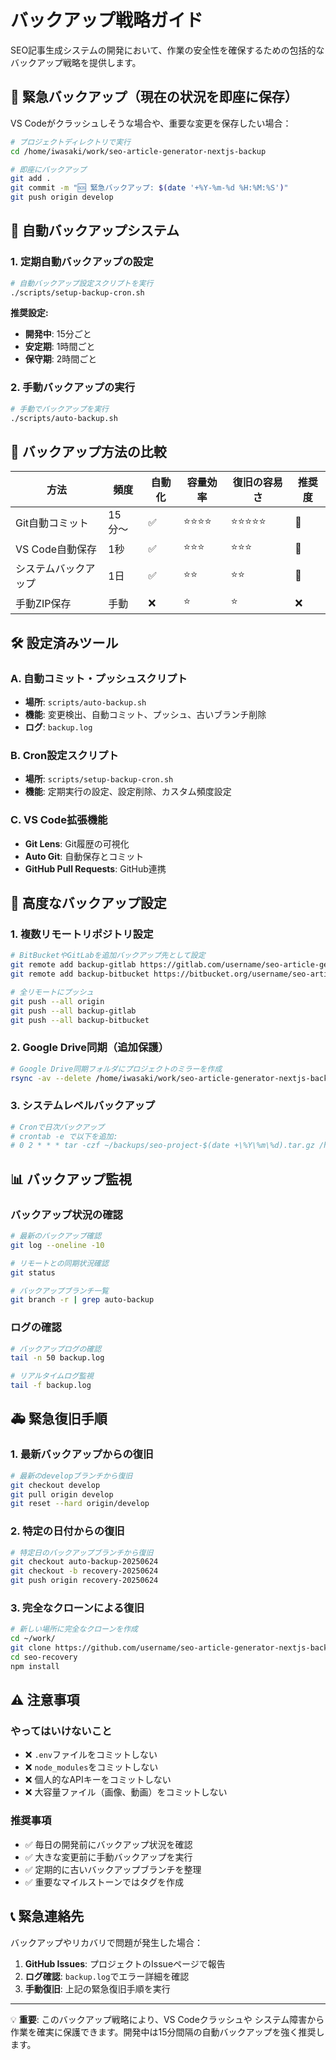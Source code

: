 # バックアップ戦略ガイド

SEO記事生成システムの開発において、作業の安全性を確保するための包括的なバックアップ戦略を提供します。

## 🚨 緊急バックアップ（現在の状況を即座に保存）

VS Codeがクラッシュしそうな場合や、重要な変更を保存したい場合：

```bash
# プロジェクトディレクトリで実行
cd /home/iwasaki/work/seo-article-generator-nextjs-backup

# 即座にバックアップ
git add .
git commit -m "🆘 緊急バックアップ: $(date '+%Y-%m-%d %H:%M:%S')"
git push origin develop
```

## 🔄 自動バックアップシステム

### 1. 定期自動バックアップの設定

```bash
# 自動バックアップ設定スクリプトを実行
./scripts/setup-backup-cron.sh
```

**推奨設定:**
- **開発中**: 15分ごと
- **安定期**: 1時間ごと
- **保守期**: 2時間ごと

### 2. 手動バックアップの実行

```bash
# 手動でバックアップを実行
./scripts/auto-backup.sh
```

## 📁 バックアップ方法の比較

| 方法 | 頻度 | 自動化 | 容量効率 | 復旧の容易さ | 推奨度 |
|------|------|--------|----------|--------------|--------|
| Git自動コミット | 15分〜 | ✅ | ⭐⭐⭐⭐ | ⭐⭐⭐⭐⭐ | 🥇 |
| VS Code自動保存 | 1秒 | ✅ | ⭐⭐⭐ | ⭐⭐⭐ | 🥈 |
| システムバックアップ | 1日 | ✅ | ⭐⭐ | ⭐⭐ | 🥉 |
| 手動ZIP保存 | 手動 | ❌ | ⭐ | ⭐ | ❌ |

## 🛠️ 設定済みツール

### A. 自動コミット・プッシュスクリプト
- **場所**: `scripts/auto-backup.sh`
- **機能**: 変更検出、自動コミット、プッシュ、古いブランチ削除
- **ログ**: `backup.log`

### B. Cron設定スクリプト
- **場所**: `scripts/setup-backup-cron.sh`
- **機能**: 定期実行の設定、設定削除、カスタム頻度設定

### C. VS Code拡張機能
- **Git Lens**: Git履歴の可視化
- **Auto Git**: 自動保存とコミット
- **GitHub Pull Requests**: GitHub連携

## 🔧 高度なバックアップ設定

### 1. 複数リモートリポジトリ設定

```bash
# BitBucketやGitLabを追加バックアップ先として設定
git remote add backup-gitlab https://gitlab.com/username/seo-article-generator.git
git remote add backup-bitbucket https://bitbucket.org/username/seo-article-generator.git

# 全リモートにプッシュ
git push --all origin
git push --all backup-gitlab
git push --all backup-bitbucket
```

### 2. Google Drive同期（追加保護）

```bash
# Google Drive同期フォルダにプロジェクトのミラーを作成
rsync -av --delete /home/iwasaki/work/seo-article-generator-nextjs-backup/ ~/GoogleDrive/Backup/seo-article-generator/
```

### 3. システムレベルバックアップ

```bash
# Cronで日次バックアップ
# crontab -e で以下を追加:
# 0 2 * * * tar -czf ~/backups/seo-project-$(date +\%Y\%m\%d).tar.gz /home/iwasaki/work/seo-article-generator-nextjs-backup/
```

## 📊 バックアップ監視

### バックアップ状況の確認

```bash
# 最新のバックアップ確認
git log --oneline -10

# リモートとの同期状況確認
git status

# バックアップブランチ一覧
git branch -r | grep auto-backup
```

### ログの確認

```bash
# バックアップログの確認
tail -n 50 backup.log

# リアルタイムログ監視
tail -f backup.log
```

## 🚑 緊急復旧手順

### 1. 最新バックアップからの復旧

```bash
# 最新のdevelopブランチから復旧
git checkout develop
git pull origin develop
git reset --hard origin/develop
```

### 2. 特定の日付からの復旧

```bash
# 特定日のバックアップブランチから復旧
git checkout auto-backup-20250624
git checkout -b recovery-20250624
git push origin recovery-20250624
```

### 3. 完全なクローンによる復旧

```bash
# 新しい場所に完全なクローンを作成
cd ~/work/
git clone https://github.com/username/seo-article-generator-nextjs-backup.git seo-recovery
cd seo-recovery
npm install
```

## ⚠️ 注意事項

### やってはいけないこと
- ❌ `.env`ファイルをコミットしない
- ❌ `node_modules`をコミットしない  
- ❌ 個人的なAPIキーをコミットしない
- ❌ 大容量ファイル（画像、動画）をコミットしない

### 推奨事項
- ✅ 毎日の開発前にバックアップ状況を確認
- ✅ 大きな変更前に手動バックアップを実行
- ✅ 定期的に古いバックアップブランチを整理
- ✅ 重要なマイルストーンではタグを作成

## 📞 緊急連絡先

バックアップやリカバリで問題が発生した場合：

1. **GitHub Issues**: プロジェクトのIssueページで報告
2. **ログ確認**: `backup.log`でエラー詳細を確認
3. **手動復旧**: 上記の緊急復旧手順を実行

---

💡 **重要**: このバックアップ戦略により、VS Codeクラッシュや システム障害から作業を確実に保護できます。開発中は15分間隔の自動バックアップを強く推奨します。
